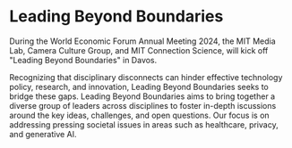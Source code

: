 # Leading Beyond Boundaries

During the World Economic Forum Annual Meeting 2024, the MIT Media Lab, Camera Culture Group, and MIT Connection Science, will kick off "Leading Beyond Boundaries" in Davos. 

Recognizing that disciplinary disconnects can hinder effective technology policy, research, and innovation, Leading Beyond Boundaries seeks to bridge these gaps. Leading Beyond Boundaries aims to bring together a diverse group of leaders across disciplines to foster in-depth  iscussions around the key ideas, challenges, and open questions. Our focus is on addressing pressing societal issues in  areas such as healthcare, privacy, and generative AI.

